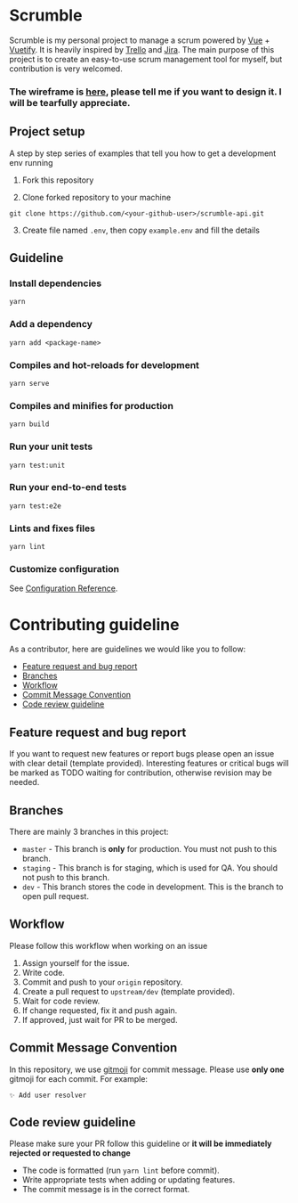 # Scrumble

Scrumble is my personal project to manage a scrum powered by [Vue](https://vuejs.org/) + [Vuetify](https://vuetifyjs.com/en/). It is heavily inspired by [Trello](https://trello.com/) and [Jira](https://www.atlassian.com/software/jira). The main purpose of this project is to create an easy-to-use scrum management tool for myself, but contribution is very welcomed.

### The wireframe is [here](https://www.figma.com/file/pUqpSPBMsrJlqqpNgBEkIf/Scrumble?node-id=0%3A1), please tell me if you want to design it. I will be tearfully appreciate.

## Project setup

A step by step series of examples that tell you how to get a development env running

1. Fork this repository

2. Clone forked repository to your machine

```
git clone https://github.com/<your-github-user>/scrumble-api.git
```

3. Create file named `.env`, then copy `example.env` and fill the details

## Guideline

### Install dependencies
```
yarn
```

### Add a dependency
```
yarn add <package-name>
```

### Compiles and hot-reloads for development
```
yarn serve
```

### Compiles and minifies for production
```
yarn build
```

### Run your unit tests
```
yarn test:unit
```

### Run your end-to-end tests
```
yarn test:e2e
```

### Lints and fixes files
```
yarn lint
```

### Customize configuration
See [Configuration Reference](https://cli.vuejs.org/config/).

# Contributing guideline
As a contributor, here are guidelines we would like you to follow:
- [Feature request and bug report](#feature-request-and-bug-report)
- [Branches](#branches)
- [Workflow](#workflow)
- [Commit Message Convention](#commit-message-convention)
- [Code review guideline](#code-review-guideline)

## Feature request and bug report
If you want to request new features or report bugs please open an issue with clear detail (template provided). Interesting features or critical bugs will be marked as TODO waiting for contribution, otherwise revision may be needed.

## Branches
There are mainly 3 branches in this project:
- `master` - This branch is **only** for production. You must not push to this branch.
- `staging` - This branch is for staging, which is used for QA. You should not push to this branch.
- `dev` - This branch stores the code in development. This is the branch to open pull request.

## Workflow
Please follow this workflow when working on an issue
1. Assign yourself for the issue.
2. Write code.
3. Commit and push to your `origin` repository.
4. Create a pull request to `upstream/dev` (template provided).
5. Wait for code review.
6. If change requested, fix it and push again.
7. If approved, just wait for PR to be merged.

## Commit Message Convention
In this repository, we use [gitmoji](https://gitmoji.carloscuesta.me/) for commit message. Please use **only one** gitmoji for each commit. For example:

```
✨ Add user resolver
```

## Code review guideline
Please make sure your PR follow this guideline or **it will be immediately rejected or requested to change**

* The code is formatted (run `yarn lint` before commit).
* Write appropriate tests when adding or updating features.
* The commit message is in the correct format.
